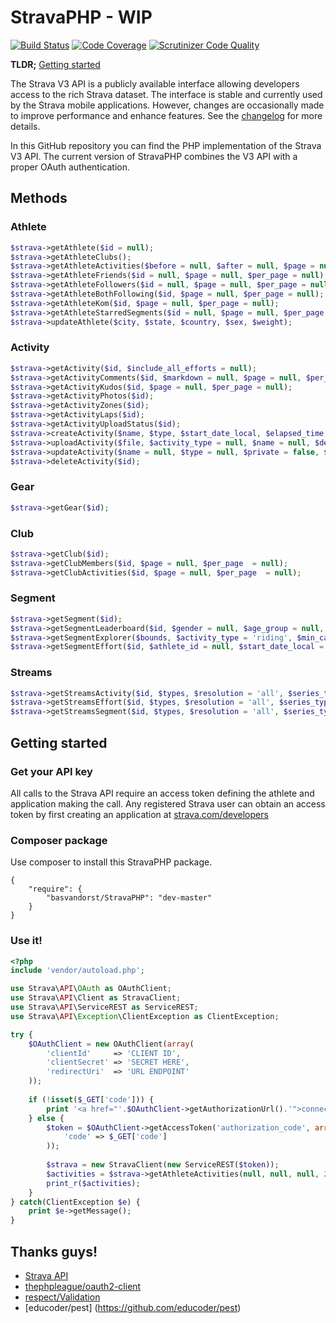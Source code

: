StravaPHP - WIP
=========
[![Build Status](https://scrutinizer-ci.com/g/basvandorst/StravaPHP/badges/build.png?b=master)](https://scrutinizer-ci.com/g/basvandorst/StravaPHP/build-status/master)
[![Code Coverage](https://scrutinizer-ci.com/g/basvandorst/StravaPHP/badges/coverage.png?b=master)](https://scrutinizer-ci.com/g/basvandorst/StravaPHP/?branch=master)
[![Scrutinizer Code Quality](https://scrutinizer-ci.com/g/basvandorst/StravaPHP/badges/quality-score.png?b=master)](https://scrutinizer-ci.com/g/basvandorst/StravaPHP/?branch=master)

**TLDR;** [Getting started](#getting-started)

The Strava V3 API is a publicly available interface allowing developers access 
to the rich Strava dataset. The interface is stable and currently used by the 
Strava mobile applications. However, changes are occasionally made to improve 
performance and enhance features. See the [changelog](http://strava.github.io/api/v3/changelog/) for more details.

In this GitHub repository you can find the PHP implementation of the 
Strava V3 API. The current version of StravaPHP combines the V3 API 
with a proper OAuth authentication.

## Methods
### Athlete
```php
$strava->getAthlete($id = null);
$strava->getAthleteClubs();
$strava->getAthleteActivities($before = null, $after = null, $page = null, $per_page = null);
$strava->getAthleteFriends($id = null, $page = null, $per_page = null);
$strava->getAthleteFollowers($id = null, $page = null, $per_page = null);
$strava->getAthleteBothFollowing($id, $page = null, $per_page = null);
$strava->getAthleteKom($id, $page = null, $per_page = null);
$strava->getAthleteStarredSegments($id = null, $page = null, $per_page = null);
$strava->updateAthlete($city, $state, $country, $sex, $weight);
```

### Activity
```php
$strava->getActivity($id, $include_all_efforts = null);
$strava->getActivityComments($id, $markdown = null, $page = null, $per_page = null);
$strava->getActivityKudos($id, $page = null, $per_page = null);
$strava->getActivityPhotos($id);
$strava->getActivityZones($id);
$strava->getActivityLaps($id);
$strava->getActivityUploadStatus($id);
$strava->createActivity($name, $type, $start_date_local, $elapsed_time, $description = null, $distance = null);
$strava->uploadActivity($file, $activity_type = null, $name = null, $description = null, $private = null, $trainer = null, $data_type = null, $external_id = null);
$strava->updateActivity($name = null, $type = null, $private = false, $commute = false, $trainer = false, $gear_id = null, $description = null);
$strava->deleteActivity($id);
```

### Gear
```php
$strava->getGear($id);
```

### Club
```php
$strava->getClub($id);
$strava->getClubMembers($id, $page = null, $per_page  = null);
$strava->getClubActivities($id, $page = null, $per_page  = null);
```

### Segment
```php
$strava->getSegment($id);
$strava->getSegmentLeaderboard($id, $gender = null, $age_group = null, $weight_class = null, $following = null, $club_id = null, $date_range = null, $page = null, $per_page = null);
$strava->getSegmentExplorer($bounds, $activity_type = 'riding', $min_cat = null, $max_cat = null);
$strava->getSegmentEffort($id, $athlete_id = null, $start_date_local = null, $end_date_local = null, $page = null, $per_page = null);
```

### Streams
```php
$strava->getStreamsActivity($id, $types, $resolution = 'all', $series_type = 'distance');
$strava->getStreamsEffort($id, $types, $resolution = 'all', $series_type = 'distance');
$strava->getStreamsSegment($id, $types, $resolution = 'all', $series_type = 'distance');
```

## Getting started
### Get your API key
All calls to the Strava API require an access token defining the athlete and 
application making the call. Any registered Strava user can obtain an access 
token by first creating an application at [strava.com/developers](http://www.strava.com/developers)

### Composer package 
Use composer to install this StravaPHP package.

```
{
    "require": {
        "basvandorst/StravaPHP": "dev-master"
    }
}
```


### Use it!
```php
<?php 
include 'vendor/autoload.php';

use Strava\API\OAuth as OAuthClient;
use Strava\API\Client as StravaClient;
use Strava\API\ServiceREST as ServiceREST;
use Strava\API\Exception\ClientException as ClientException;

try {
    $OAuthClient = new OAuthClient(array(
        'clientId'     => 'CLIENT ID',
        'clientSecret' => 'SECRET HERE',
        'redirectUri'  => 'URL ENDPOINT'
    ));
    
    if (!isset($_GET['code'])) {
        print '<a href="'.$OAuthClient->getAuthorizationUrl().'">connect</a>';
    } else {
        $token = $OAuthClient->getAccessToken('authorization_code', array(
            'code' => $_GET['code']
        ));
        
        $strava = new StravaClient(new ServiceREST($token));
        $activities = $strava->getAthleteActivities(null, null, null, 2);
        print_r($activities);
    }
} catch(ClientException $e) {
    print $e->getMessage();
}
```

## Thanks guys!
- [Strava API](http://strava.github.io/api/)
- [thephpleague/oauth2-client](https://github.com/thephpleague/oauth2-client/)
- [respect/Validation](https://github.com/respect/Validation)
- [educoder/pest] (https://github.com/educoder/pest)
